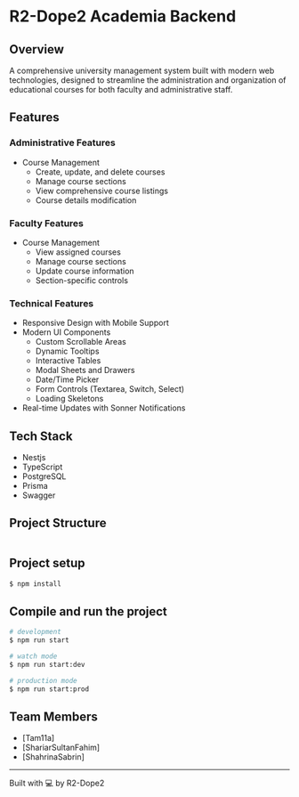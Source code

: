 # R2-Dope2 Academia Backend

## Overview

A comprehensive university management system built with modern web technologies, designed to streamline the administration and organization of educational courses for both faculty and administrative staff.

## Features

### Administrative Features

- Course Management
  - Create, update, and delete courses
  - Manage course sections
  - View comprehensive course listings
  - Course details modification

### Faculty Features

- Course Management
  - View assigned courses
  - Manage course sections
  - Update course information
  - Section-specific controls

### Technical Features

- Responsive Design with Mobile Support
- Modern UI Components
  - Custom Scrollable Areas
  - Dynamic Tooltips
  - Interactive Tables
  - Modal Sheets and Drawers
  - Date/Time Picker
  - Form Controls (Textarea, Switch, Select)
  - Loading Skeletons
- Real-time Updates with Sonner Notifications

## Tech Stack

- Nestjs
- TypeScript
- PostgreSQL
- Prisma
- Swagger

## Project Structure

```

```

## Project setup

```bash
$ npm install
```

## Compile and run the project

```bash
# development
$ npm run start

# watch mode
$ npm run start:dev

# production mode
$ npm run start:prod
```

## Team Members

- [Tam11a]
- [ShariarSultanFahim]
- [ShahrinaSabrin]

---

Built with 💻 by R2-Dope2
